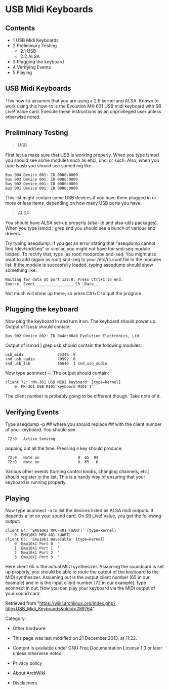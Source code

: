 USB Midi Keyboards
==================

  

Contents
--------

-   1 USB Midi Keyboards
-   2 Preliminary Testing
    -   2.1 USB
    -   2.2 ALSA
-   3 Plugging the keyboard
-   4 Verifying Events
-   5 Playing

USB Midi Keyboards
------------------

This how-to assumes that you are using a 2.6 kernel and ALSA. Known to
work using this how-to is the Evolution MK-631 USB midi keyboard with SB
Live! Value card. Execute these instructions as an unprivileged user
unless otherwise noted.

Preliminary Testing
-------------------

> USB

First let us make sure that USB is working properly. When you type lsmod
you should see some modules such as ehci, uhci or such. Also, when you
type lsusb you should see something like:

    Bus 004 Device 001: ID 0000:0000
    Bus 003 Device 001: ID 0000:0000
    Bus 002 Device 001: ID 0000:0000
    Bus 001 Device 001: ID 0000:0000

This list might contain some USB devices if you have them plugged in or
more or less items, depending on how many USB ports you have.

> ALSA

You should have ALSA set-up properly (alsa-lib and alsa-utils packages).
When you type lsmod | grep snd you should see a bunch of various snd
drivers.

Try typing aseqdump. If you get an error stating that "aseqdump cannot
find /dev/snd/seq" or similar, you might not have the snd-seq module
loaded. To rectify that, type (as root) modprobe snd-seq. You might also
want to add (again as root) snd-seq to your /etc/rc.conf file in the
modules list. If the module is succesfully loaded, typing aseqdump
should show something like:

    Waiting for data at port 128:0. Press Ctrl+C to end.
    Source_ Event_________________ Ch _Data__

Not much will show up there, so press Ctrl+C to quit the program.

Plugging the keyboard
---------------------

Now plug the keyboard in and turn it on. The keyboard should power up.
Output of lsusb should contain:

    Bus 002 Device 002: ID 0a4d:00a0 Evolution Electronics, Ltd

Output of lsmod | grep usb should contain the following modules:

    usb_midi               25348  0
    snd_usb_audio          70592  0
    snd_usb_lib            16640  1 snd_usb_audio

Now type aconnect -i. The output should contain:

    client 72: 'MK-361 USB MIDI keyboard' [type=kernel]
        0 'MK-361 USB MIDI keyboard MIDI 1'

The client number is probably going to be different though. Take note of
it.

Verifying Events
----------------

Type aseqdump -p ## where you should replace ## with the client number
of your keyboard. You should see:

     72:0   Active Sensing

popping out all the time. Pressing a key should produce:

     72:0   Note on                 0  65  94
     72:0   Note on                 0  65   0

Various other events (turning control knobs, changing channels, etc.)
should register in the list. This is a handy way of ensuring that your
keyboard is running properly.

Playing
-------

Now type aconnect -o to list the devices listed as ALSA midi outputs. It
depends a lot on your sound card. On SB Live! Value, you get the
following output:

    client 64: 'EMU10K1 MPU-401 (UART)' [type=kernel]
        0 'EMU10K1 MPU-401 (UART)'
    client 65: 'Emu10k1 WaveTable' [type=kernel]
        0 'Emu10k1 Port 0  '
        1 'Emu10k1 Port 1  '
        2 'Emu10k1 Port 2  '
        3 'Emu10k1 Port 3  '

Here client 65 is the actual MIDI synthesizer. Assuming the soundcard is
set up properly, you should be able to route the output of the keyboard
to the MIDI synthesizer. Assuming out is the output client number (65 in
our example) and in is the input client number (72 in our example), type
aconnect in out. Now you can play your keyboard via the MIDI output of
your sound card.

Retrieved from
"https://wiki.archlinux.org/index.php?title=USB_Midi_Keyboards&oldid=289764"

Category:

-   Other hardware

-   This page was last modified on 21 December 2013, at 11:22.
-   Content is available under GNU Free Documentation License 1.3 or
    later unless otherwise noted.
-   Privacy policy
-   About ArchWiki
-   Disclaimers
